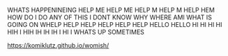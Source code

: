 WHATS HAPPENINEING HELP ME HELP ME HELP M HELP M HELP HEM HOW DO I DO ANY OF THIS I DONT KNOW WHY WHERE AMI  WHAT IS GOING ON WHELP HELP HELP HELP HELP HELP HELLO HELLO HI HI HI HI HIH I HIH IH IH IH I HI I WHATS UP SOMETIMES 

https://komiklutz.github.io/womish/
